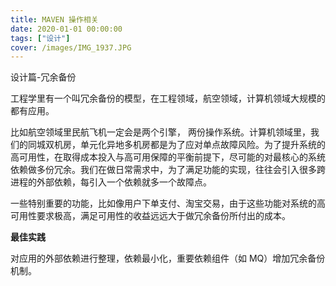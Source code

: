 ```yaml
---
title: MAVEN 操作相关
date: 2020-01-01 00:00:00
tags: ["设计"]
cover: /images/IMG_1937.JPG
---
```


设计篇-冗余备份

工程学里有一个叫冗余备份的模型，在工程领域，航空领域，计算机领域大规模的都有应用。

比如航空领域里民航飞机一定会是两个引擎， 两份操作系统。计算机领域里，我们的同城双机房，单元化异地多机房都是为了应对单点故障风险。为了提升系统的高可用性，在取得成本投入与高可用保障的平衡前提下，尽可能的对最核心的系统依赖做多份冗余。我们在做日常需求中，为了满足功能的实现，往往会引入很多跨进程的外部依赖，每引入一个依赖就多一个故障点。

一些特别重要的功能，比如像用户下单支付、淘宝交易，由于这些功能对系统的高可用性要求极高，满足可用性的收益远远大于做冗余备份所付出的成本。

**最佳实践**

对应用的外部依赖进行整理，依赖最小化，重要依赖组件（如 MQ）增加冗余备份机制。